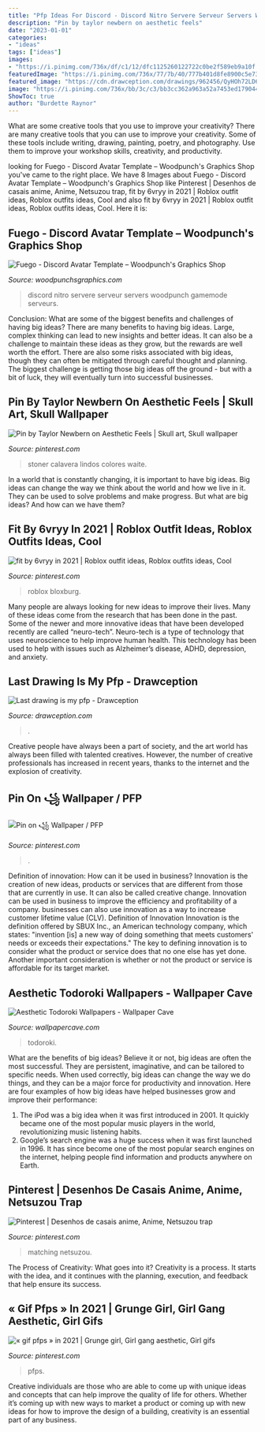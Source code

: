```yaml
---
title: "Pfp Ideas For Discord - Discord Nitro Servere Serveur Servers Woodpunch Gamemode Serveurs"
description: "Pin by taylor newbern on aesthetic feels"
date: "2023-01-01"
categories:
- "ideas"
tags: ["ideas"]
images:
- "https://i.pinimg.com/736x/df/c1/12/dfc1125260122722c0be2f589eb9a10f.jpg"
featuredImage: "https://i.pinimg.com/736x/77/7b/40/777b401d8fe8900c5e73c8afe10e5d39.jpg"
featured_image: "https://cdn.drawception.com/drawings/962456/QyHOh72LD6.png"
image: "https://i.pinimg.com/736x/bb/3c/c3/bb3cc362a963a52a7453ed1790449c5d.jpg"
ShowToc: true
author: "Burdette Raynor"
---
```



What are some creative tools that you use to improve your creativity?
There are many creative tools that you can use to improve your creativity. Some of these tools include writing, drawing, painting, poetry, and photography. Use them to improve your workshop skills, creativity, and productivity.

	

		
looking for Fuego - Discord Avatar Template – Woodpunch&#039;s Graphics Shop you've came to the right place. We have 8 Images about Fuego - Discord Avatar Template – Woodpunch&#039;s Graphics Shop like Pinterest | Desenhos de casais anime, Anime, Netsuzou trap, fit by 6vryy in 2021 | Roblox outfit ideas, Roblox outfits ideas, Cool and also fit by 6vryy in 2021 | Roblox outfit ideas, Roblox outfits ideas, Cool. Here it is:
		
    
## Fuego - Discord Avatar Template – Woodpunch&#039;s Graphics Shop

<img loading=lazy src="https://cdn.shopify.com/s/files/1/0580/2885/products/Fuego_Discord_Server_Icon_1f97ac42-bd6b-48da-858d-80f81bccd480_300x300.jpg?v=1575418857" onerror="this.onerror=null;this.src='https://tse1.mm.bing.net/th?id=OIP.YTYBeRbwhDTyLTuepJq7iQAAAA&amp;pid=15.1';" alt="Fuego - Discord Avatar Template – Woodpunch&#039;s Graphics Shop">

_Source: woodpunchsgraphics.com_

>discord nitro servere serveur servers woodpunch gamemode serveurs. 

	

Conclusion: What are some of the biggest benefits and challenges of having big ideas?
There are many benefits to having big ideas. Large, complex thinking can lead to new insights and better ideas. It can also be a challenge to maintain these ideas as they grow, but the rewards are well worth the effort. There are also some risks associated with big ideas, though they can often be mitigated through careful thought and planning. The biggest challenge is getting those big ideas off the ground - but with a bit of luck, they will eventually turn into successful businesses.

    
## Pin By Taylor Newbern On Aesthetic Feels | Skull Art, Skull Wallpaper

<img loading=lazy src="https://i.pinimg.com/736x/df/c1/12/dfc1125260122722c0be2f589eb9a10f.jpg" onerror="this.onerror=null;this.src='https://tse2.mm.bing.net/th?id=OIP.hepjN4JgmLSzFIO_jMtTBgAAAA&amp;pid=15.1';" alt="Pin by Taylor Newbern on Aesthetic Feels | Skull art, Skull wallpaper">

_Source: pinterest.com_

>stoner calavera lindos colores waite. 

	

In a world that is constantly changing, it is important to have big ideas. Big ideas can change the way we think about the world and how we live in it. They can be used to solve problems and make progress. But what are big ideas? And how can we have them?

    
## Fit By 6vryy In 2021 | Roblox Outfit Ideas, Roblox Outfits Ideas, Cool

<img loading=lazy src="https://i.pinimg.com/736x/94/98/c4/9498c4a7081ffadf705da8c954cfdd48.jpg" onerror="this.onerror=null;this.src='https://tse4.mm.bing.net/th?id=OIP.exVVe5PWegSZawilNFOk_wHaN3&amp;pid=15.1';" alt="fit by 6vryy in 2021 | Roblox outfit ideas, Roblox outfits ideas, Cool">

_Source: pinterest.com_

>roblox bloxburg. 

	

Many people are always looking for new ideas to improve their lives. Many of these ideas come from the research that has been done in the past. Some of the newer and more innovative ideas that have been developed recently are called “neuro-tech”. Neuro-tech is a type of technology that uses neuroscience to help improve human health. This technology has been used to help with issues such as Alzheimer’s disease, ADHD, depression, and anxiety.

    
## Last Drawing Is My Pfp - Drawception

<img loading=lazy src="https://cdn.drawception.com/drawings/962456/QyHOh72LD6.png" onerror="this.onerror=null;this.src='https://tse4.mm.bing.net/th?id=OIP.xd1BulwA_4p9zbC5p0d2IAHaGL&amp;pid=15.1';" alt="Last drawing is my pfp - Drawception">

_Source: drawception.com_

>. 

	

Creative people have always been a part of society, and the art world has always been filled with talented creatives. However, the number of creative professionals has increased in recent years, thanks to the internet and the explosion of creativity.

    
## Pin On ꧁ Wallpaper / PFP

<img loading=lazy src="https://i.pinimg.com/736x/77/7b/40/777b401d8fe8900c5e73c8afe10e5d39.jpg" onerror="this.onerror=null;this.src='https://tse2.mm.bing.net/th?id=OIP.YtZ4YuthYq3MNzWiSHFuaAHaNK&amp;pid=15.1';" alt="Pin on ꧁ Wallpaper / PFP">

_Source: pinterest.com_

>. 

	

Definition of innovation: How can it be used in business?
Innovation is the creation of new ideas, products or services that are different from those that are currently in use. It can also be called creative change. Innovation can be used in business to improve the efficiency and profitability of a company. businesses can also use innovation as a way to increase customer lifetime value (CLV). Definition of Innovation
Innovation is the definition offered by SBUX Inc., an American technology company, which states: "invention [is] a new way of doing something that meets customers' needs or exceeds their expectations." The key to defining innovation is to consider what the product or service does that no one else has yet done. Another important consideration is whether or not the product or service is affordable for its target market.

    
## Aesthetic Todoroki Wallpapers - Wallpaper Cave

<img loading=lazy src="https://wallpapercave.com/wp/wp5782065.jpg" onerror="this.onerror=null;this.src='https://tse4.mm.bing.net/th?id=OIP.yXPOe3KjFafdTw96k-vTOAHaKf&amp;pid=15.1';" alt="Aesthetic Todoroki Wallpapers - Wallpaper Cave">

_Source: wallpapercave.com_

>todoroki. 

	

What are the benefits of big ideas?
Believe it or not, big ideas are often the most successful. They are persistent, imaginative, and can be tailored to specific needs. When used correctly, big ideas can change the way we do things, and they can be a major force for productivity and innovation. Here are four examples of how big ideas have helped businesses grow and improve their performance: 
1. The iPod was a big idea when it was first introduced in 2001. It quickly became one of the most popular music players in the world, revolutionizing music listening habits. 
2. Google’s search engine was a huge success when it was first launched in 1996. It has since become one of the most popular search engines on the internet, helping people find information and products anywhere on Earth. 

    
## Pinterest | Desenhos De Casais Anime, Anime, Netsuzou Trap

<img loading=lazy src="https://i.pinimg.com/736x/43/43/18/4343181f1edf611175437f74d675b9a1.jpg" onerror="this.onerror=null;this.src='https://tse3.mm.bing.net/th?id=OIP.l5VFEFLDbapTtVORTiTs9AHaHa&amp;pid=15.1';" alt="Pinterest | Desenhos de casais anime, Anime, Netsuzou trap">

_Source: pinterest.com_

>matching netsuzou. 

	

The Process of Creativity: What goes into it?
Creativity is a process. It starts with the idea, and it continues with the planning, execution, and feedback that help ensure its success.

    
## « Gif Pfps » In 2021 | Grunge Girl, Girl Gang Aesthetic, Girl Gifs

<img loading=lazy src="https://i.pinimg.com/736x/bb/3c/c3/bb3cc362a963a52a7453ed1790449c5d.jpg" onerror="this.onerror=null;this.src='https://tse1.mm.bing.net/th?id=OIP.HDfiQ9rIW8j3ubPoDZRijgAAAA&amp;pid=15.1';" alt="« gif pfps » in 2021 | Grunge girl, Girl gang aesthetic, Girl gifs">

_Source: pinterest.com_

>pfps. 

	

Creative individuals are those who are able to come up with unique ideas and concepts that can help improve the quality of life for others. Whether it’s coming up with new ways to market a product or coming up with new ideas for how to improve the design of a building, creativity is an essential part of any business.

